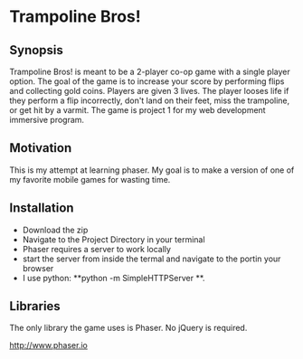 # Trampoline Bros!

## Synopsis

Trampoline Bros! is meant to be a 2-player co-op game with a single player option. The goal of the game is to increase your score by performing flips and collecting gold coins. Players are given 3 lives. The player looses life if they perform a flip incorrectly, don't land on their feet, miss the trampoline, or get hit by a varmit. The game is project 1 for my web development immersive program. 

## Motivation

This is my attempt at learning phaser. My goal is to make a version of one of my favorite mobile games for wasting time.

## Installation

- Download the zip 
- Navigate to the Project Directory in your terminal 
- Phaser requires a server to work locally
- start the server from inside the termal and navigate to the portin your browser
- I use python: **python -m SimpleHTTPServer **.

## Libraries

The only library the game uses is Phaser. No jQuery is required.


<http://www.phaser.io>
